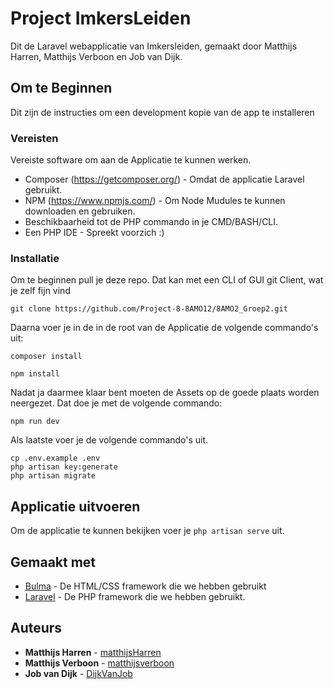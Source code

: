 # Project ImkersLeiden

Dit de Laravel webapplicatie van Imkersleiden, gemaakt door Matthijs Harren, Matthijs Verboon en Job van Dijk.

## Om te Beginnen

Dit zijn de instructies om een development kopie van de app te installeren

### Vereisten

Vereiste software om aan de Applicatie te kunnen werken.

* Composer (https://getcomposer.org/) - Omdat de applicatie Laravel gebruikt.
* NPM (https://www.npmjs.com/) - Om Node Mudules te kunnen downloaden en gebruiken.
* Beschikbaarheid tot de PHP commando in je CMD/BASH/CLI. 
* Een PHP IDE - Spreekt voorzich :)

### Installatie

Om te beginnen pull je deze repo. Dat kan met een CLI of GUI git Client, wat je zelf fijn vind

```
git clone https://github.com/Project-8-8AMO12/8AMO2_Groep2.git
```

Daarna voer je in de in de root van de Applicatie de volgende commando's uit:

```
composer install

npm install
```

Nadat ja daarmee klaar bent moeten de Assets op de goede plaats worden neergezet. Dat doe je met de volgende commando:

```
npm run dev
```

Als laatste voer je de volgende commando's uit.

```
cp .env.example .env
php artisan key:generate
php artisan migrate
```

## Applicatie uitvoeren

Om de applicatie te kunnen bekijken voer je `php artisan serve` uit.

## Gemaakt met

* [Bulma](https://bulma.io/documentation/) - De HTML/CSS framework die we hebben gebruikt
* [Laravel](https://laravel.com/) - De PHP framework die we hebben gebruikt.

## Auteurs

* **Matthijs Harren** - [matthijsHarren](https://github.com/matthijsHarren)
* **Matthijs Verboon** - [matthijsverboon](https://github.com/matthijsverboon)
* **Job van Dijk** - [DijkVanJob](https://github.com/DijkVanJob)

